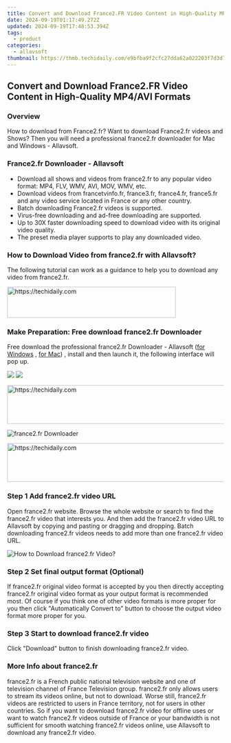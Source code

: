 ```yaml
---
title: Convert and Download France2.FR Video Content in High-Quality MP4/AVI Formats
date: 2024-09-19T01:17:49.272Z
updated: 2024-09-19T17:48:53.394Z
tags:
  - product
categories:
  - allavsoft
thumbnail: https://thmb.techidaily.com/e9bfba9f2cfc27dda62a022203f7d3d74b3b40178416607e8e0046420c189dda.jpg
---
```


## Convert and Download France2.FR Video Content in High-Quality MP4/AVI Formats

### Overview

How to download from France2.fr? Want to download France2.fr videos and Shows? Then you will need a professional france2.fr downloader for Mac and Windows - Allavsoft.

### France2.fr Downloader - Allavsoft

* Download all shows and videos from france2.fr to any popular video format: MP4, FLV, WMV, AVI, MOV, WMV, etc.
* Download videos from francetvinfo.fr, france3.fr, france4.fr, france5.fr and any video service located in France or any other country.
* Batch downloading France2.fr videos is supported.
* Virus-free downloading and ad-free downloading are supported.
* Up to 30X faster downloading speed to download video with its original video quality.
* The preset media player supports to play any downloaded video.

### How to Download Video from france2.fr with Allavsoft?

The following tutorial can work as a guidance to help you to download any video from france2.fr.

<!-- affiliate ads begin -->
<a href="https://aligracehair.sjv.io/c/5597632/2135373/19272" target="_top" id="2135373">
  <img src="//a.impactradius-go.com/display-ad/19272-2135373" border="0" alt="https://techidaily.com" width="392" height="72"/>
</a>
<img height="0" width="0" src="https://aligracehair.sjv.io/i/5597632/2135373/19272" style="position:absolute;visibility:hidden;" border="0" />
<!-- affiliate ads end -->

### Make Preparation: Free download france2.fr Downloader

Free download the professional france2.fr Downloader - Allavsoft ([for Windows](https://tools.techidaily.com/allavsoft/products/) , [for Mac](https://tools.techidaily.com/allavsoft/products/)) , install and then launch it, the following interface will pop up.

[![](https://www.allavsoft.com/how-to/../images/how-to/free-download-win.jpg)](https://tools.techidaily.com/allavsoft/products/) [![](https://www.allavsoft.com/how-to/../images/how-to/free-download-mac.jpg)](https://tools.techidaily.com/allavsoft/products/)

<!-- affiliate ads begin -->
<a href="https://appsumo.8odi.net/c/5597632/2087395/7443" target="_top" id="2087395">
  <img src="//a.impactradius-go.com/display-ad/7443-2087395" border="0" alt="https://techidaily.com" width="728" height="90"/>
</a>
<img height="0" width="0" src="https://appsumo.8odi.net/i/5597632/2087395/7443" style="position:absolute;visibility:hidden;" border="0" />
<!-- affiliate ads end -->

![france2.fr Downloader](https://www.allavsoft.com/how-to/../images/allavsoft/screen-shot-600.jpg)

<!-- affiliate ads begin -->
<a href="https://ephamedtechinc.pxf.io/c/5597632/2137205/26400" target="_top" id="2137205">
  <img src="//a.impactradius-go.com/display-ad/26400-2137205" border="0" alt="https://techidaily.com" width="728" height="90"/>
</a>
<img height="0" width="0" src="https://ephamedtechinc.pxf.io/i/5597632/2137205/26400" style="position:absolute;visibility:hidden;" border="0" />
<!-- affiliate ads end -->

### Step 1 Add france2.fr video URL

Open france2.fr website. Browse the whole website or search to find the france2.fr video that interests you. And then add the france2.fr video URL to Allavsoft by copying and pasting or dragging and dropping. Batch downloading france2.fr videos needs to add more than one france2.fr video URL.

![How to Download france2.fr Video?](https://www.allavsoft.com/how-to/../images/how-to/download-rtmp-video/download-rtmp-video.jpg)

### Step 2 Set final output format (Optional)

If france2.fr original video format is accepted by you then directly accepting france2.fr original video format as your output format is recommended most. Of course if you think one of other video formats is more proper for you then click "Automatically Convert to" button to choose the output video format more proper for you.

### Step 3 Start to download france2.fr video

Click "Download" button to finish downloading france2.fr video.

### More Info about france2.fr

france2.fr is a French public national television website and one of television channel of France Television group. france2.fr only allows users to stream its videos online, but not to download. Worse still, france2.fr videos are restricted to users in France territory, not for users in other countries. So if you want to download france2.fr video for offline uses or want to watch france2.fr videos outside of France or your bandwidth is not sufficient for smooth watching france2.fr videos online, use Allavsoft to download any france2.fr video.

<ins class="adsbygoogle"
     style="display:block"
     data-ad-format="autorelaxed"
     data-ad-client="ca-pub-7571918770474297"
     data-ad-slot="1223367746"></ins>

<ins class="adsbygoogle"
     style="display:block"
     data-ad-client="ca-pub-7571918770474297"
     data-ad-slot="8358498916"
     data-ad-format="auto"
     data-full-width-responsive="true"></ins>
